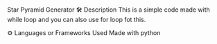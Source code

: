 Star Pyramid Generator
🛠️ Description
This is a simple code made with while loop and you can also use for loop fot this.

⚙️ Languages or Frameworks Used
Made with python